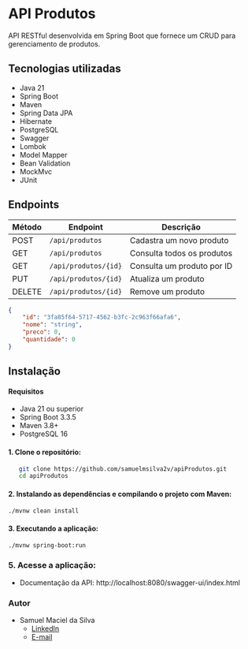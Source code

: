 # API Produtos
API RESTful desenvolvida em Spring Boot que fornece um CRUD para gerenciamento de produtos.

## Tecnologias utilizadas
- Java 21
- Spring Boot
- Maven
- Spring Data JPA
- Hibernate
- PostgreSQL
- Swagger
- Lombok
- Model Mapper
- Bean Validation
- MockMvc
- JUnit

## Endpoints 
| Método | Endpoint             | Descrição                   |
|--------|-----------------------|-----------------------------|
| POST   | `/api/produtos`      | Cadastra um novo produto      |
| GET    | `/api/produtos`      | Consulta todos os produtos   |
| GET    | `/api/produtos/{id}` | Consulta um produto por ID  |
| PUT    | `/api/produtos/{id}` | Atualiza um produto       |
| DELETE | `/api/produtos/{id}` | Remove um produto     |

```json
{
    "id": "3fa85f64-5717-4562-b3fc-2c963f66afa6",
    "nome": "string",
    "preco": 0,
    "quantidade": 0
}
```

## Instalação

#### Requisitos
- Java 21 ou superior
- Spring Boot 3.3.5
- Maven 3.8+
- PostgreSQL 16

#### 1. Clone o repositório:
```bash
   git clone https://github.com/samuelmsilva2v/apiProdutos.git
   cd apiProdutos
```
#### 2. Instalando as dependências e compilando o projeto com Maven:
```bash
./mvnw clean install
```
#### 3. Executando a aplicação:
```bash
./mvnw spring-boot:run
```

### 5. Acesse a aplicação:
  - Documentação da API: http://localhost:8080/swagger-ui/index.html

### Autor
- Samuel Maciel da Silva
  - [LinkedIn](https://www.linkedin.com/in/samuelmsilva2v/)
  - [E-mail](mailto:samuelmsilva@outlook.com.br)


